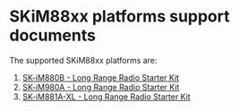 # SKiM88xx platforms support documents

The supported SKiM88xx platforms are:
1. [SK-iM880B - Long Range Radio Starter Kit](https://wireless-solutions.de/products/starterkits/sk-im880b.html)
2. [SK-iM980A - Long Range Radio Starter Kit](https://wireless-solutions.de/products/long-range-radio/im980a.html)
3. [SK-iM881A-XL - Long Range Radio Starter Kit](https://wireless-solutions.de/products/long-range-radio/im881a-xl.html)
